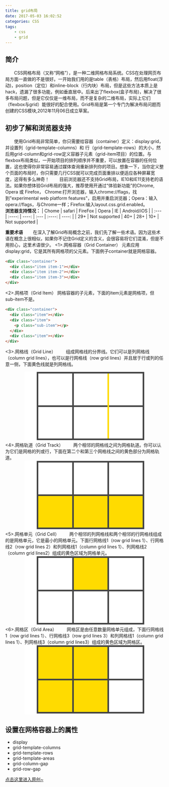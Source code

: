 ```yaml
---
title: grid布局
date: 2017-05-03 16:02:52
categories: CSS
tags:
    - css
    - grid
---
```

## 简介
&emsp;&emsp;CSS网格布局（又称“网格”），是一种二维网格布局系统。CSS在处理网页布局方面一直做的不是很好。一开始我们用的是table（表格）布局，然后用float(浮动)，position（定位）和inline-block（行内块）布局，但是这些方法本质上是hack，遗漏了很多功能，例如垂直居中。后来出了flexbox(盒子布局)，解决了很多布局问题，但是它仅仅是一维布局，而不是复杂的二维布局，实际上它们（flexbox与grid）能很好的配合使用。Grid布局是第一个专门为解决布局问题而创建的CSS模块,2012年11月06日成立草案。
<!--more-->

## 初步了解和浏览器支持
&emsp;&emsp;使用Grid布局非常简单，你只需要给容器（container）定义：display:grid，并设置列（grid-template-columns）和 行（grid-template-rows）的大小，然后用grid-column和grid-row定义容器子元素（grid-item项目）的位置。与flexbox布局类似，一开始项目的排列顺序并不重要，可以放置在容器的任何位置，这也使得你非常容易通过媒体查询重新排列你的项目。想象一下，当你定义整个页面的布局时，你只需要几行CSS就可以完成页面重排以便适应各种屏幕宽度，这得有多么神奇！
&emsp;&emsp;目前浏览器还不支持Grid布局，IE10和IE11支持老的语法。如果你想体验Grid布局的强大，推荐使用开通过“体验新功能”的Chrome, Opera 或 Firefox， Chrome:打开浏览器，输入chrome://flags，找到"experimental web platform features"，启用并重启浏览器；Opera：输入opera://flags，与Chrome一样；Firefox:输入layout.css.grid.enabled。   
**浏览器支持情况：**
| Chome | safari | FireFox | Opera | IE | Android/iOS |
| :--- | :----: | ----: | :--- | :----: | ----: |
| 29+ | Not supported | 40+ | 28+  | 10+ | Not supported |

**重要术语**
&emsp;&emsp;在深入了解Grid布局概念之前，我们先了解一些术语。因为这些术语在概念上很相似，如果你不记住Grid定义的含义，会很容易将它们混淆，但是不用担心，这里术语很少。
<1>.网格容器（Grid Container）
元素应用display:grid，它是其所有网格项的父元素。下面例子container就是网格容器。
```html
<div class="container">
  <div class="item item-1"></div>
  <div class="item item-2"></div>
  <div class="item item-3"></div>
</div>
```
<2>.网格项（Grid Item）
网格容器的子元素，下面的item元素是网格项，但sub-item不是。
```html
<div class="container">
  <div class="item"></div> 
  <div class="item">
    <p class="sub-item"></p>
  </div>
  <div class="item"></div>
</div>
```
<3>.网格线（Grid Line）
&emsp;&emsp;组成网格线的分界线。它们可以是列网格线（column grid lines），也可以是行网格线（row grid lines）并且居于行或列的任意一侧，下面黄色线就是列网格线。
<div align="center">
    <img src="/images/gridlines.png" alt="grid line" title="grid line">
</div>
<4>.网格轨道（Grid Track）
&emsp;&emsp;两个相邻的网格线之间为网格轨道。你可以认为它们是网格的列或行，下面在第二个和第三个网格线之间的黄色部分为网格轨道。
<div align="center">
    <img src="/images/gridtrack.png" alt="grid track" title="grid track">
</div>
<5>.网格单元（Grid Cell）
&emsp;&emsp;两个相邻的列网格线和两个相邻的行网格线组成的是网格单元，它是最小的网格单元。下面行网格线1（row grid lines 1）、行网格线2（row grid lines 2）和列网格线1（column grid lines 1）、列网格线2（column grid lines2）组成的黄色区域为网格单元。
<div align="center">
    <img src="/images/gridcell.png" alt="grid cell" title="grid cell">
</div>
<6>.网格区（Grid Area）
&emsp;&emsp;网格区是由任意数量网格单元组成，下面行网格线1（row grid lines 1）、行网格线3（row grid lines 3）和列网格线1（column grid lines 1）、列网格线3（column grid lines3）组成的黄色区域为网格区。
<div align="center">
    <img src="/images/gridarea.png" alt="grid area" title="grid area">
</div>

## 设置在网格容器上的属性
+ display
+ grid-template-columns
+ grid-template-rows
+ grid-template-areas
+ grid-column-gap
+ grid-row-gap















[点击这里进入原创~](http://www.jianshu.com/p/d183265a8dad#)
